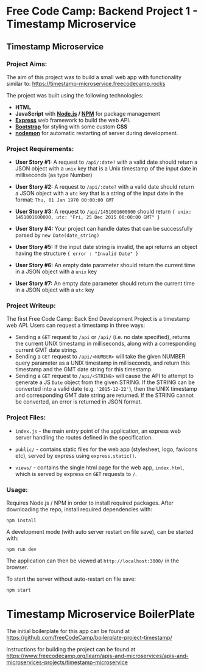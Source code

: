 # Free Code Camp: Backend Project 1 - Timestamp Microservice

## Timestamp Microservice

### Project Aims:

The aim of this project was to build a small web app with functionality similar to: https://timestamp-microservice.freecodecamp.rocks

The project was built using the following technologies:

- **HTML**
- **JavaScript** with **[Node.js](https://nodejs.org/en/) / [NPM](https://www.npmjs.com/)** for package management
- **[Express](https://expressjs.com/)** web framework to build the web API.
- **[Bootstrap](https://getbootstrap.com/)** for styling with some custom **CSS**
- **[nodemon](https://nodemon.io/)** for automatic restarting of server during development.

### Project Requirements:

- **User Story #1:** A request to `/api/:date?` with a valid date should return a JSON object with a `unix` key that is a Unix timestamp of the input date in milliseconds (as type Number)

- **User Story #2:** A request to `/api/:date?` with a valid date should return a JSON object with a `utc` key that is a string of the input date in the format: `Thu, 01 Jan 1970 00:00:00 GMT`

- **User Story #3:** A request to `/api/1451001600000` should return `{ unix: 1451001600000, utc: "Fri, 25 Dec 2015 00:00:00 GMT" }`

- **User Story #4:** Your project can handle dates that can be successfully parsed by `new Date(date_string)`

- **User Story #5:** If the input date string is invalid, the api returns an object having the structure `{ error : "Invalid Date" }`

- **User Story #6:** An empty date parameter should return the current time in a JSON object with a `unix` key

- **User Story #7:** An empty date parameter should return the current time in a JSON object with a `utc` key

### Project Writeup:

The first Free Code Camp: Back End Development Project is a timestamp web API. Users can request a timestamp in three ways:

- Sending a `GET` request to `/api` or `/api/` (i.e. no date specified), returns the current UNIX timestamp in milliseconds, along with a corresponding current GMT date string.
- Sending a `GET` request to `/api/<NUMBER>` will take the given NUMBER query parameter as a UNIX timestamp in milliseconds, and return this timestamp and the GMT date string for this timestamp.
- Sending a `GET` request to `/api/<STRING>` will cause the API to attempt to generate a JS `Date` object from the given STRING. If the STRING can be converted into a valid date (e.g. `'2015-12-22'`), then the UNIX timestamp and corresponding GMT date string are returned. If the STRING cannot be converted, an error is returned in JSON format.

### Project Files:

- `index.js` - the main entry point of the application, an express web server handling the routes defined in the specification.

- `public/` - contains static files for the web app (stylesheet, logo, favicons etc), served by express using `express.static()`.

- `views/` - contains the single html page for the web app, `index.html`, which is served by express on `GET` requests to `/`.

### Usage:

Requires Node.js / NPM in order to install required packages. After downloading the repo, install required dependencies with:

`npm install`

A development mode (with auto server restart on file save), can be started with:

`npm run dev`

The application can then be viewed at `http://localhost:3000/` in the browser.

To start the server without auto-restart on file save:

`npm start`

# Timestamp Microservice BoilerPlate

The initial boilerplate for this app can be found at https://github.com/freeCodeCamp/boilerplate-project-timestamp/

Instructions for building the project can be found at https://www.freecodecamp.org/learn/apis-and-microservices/apis-and-microservices-projects/timestamp-microservice
